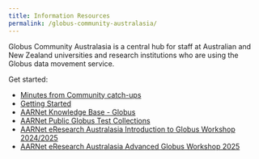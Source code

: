 ```yaml
---
title: Information Resources
permalink: /globus-community-australasia/
---
```


Globus Community Australasia is a central hub for staff at Australian and New Zealand universities and research institutions who are using the Globus data movement service.

Get started:

* [Minutes from Community catch-ups](https://github.com/AARNet/Globus-Community/tree/main/globus-community-au/community-updates)
* [Getting Started](./getting_started.html)
* [AARNet Knowledge Base - Globus](https://support.aarnet.edu.au/hc/en-us/categories/5318479482767-Globus)
* [AARNet Public Globus Test Collections](./aarnet_globus_collections.html)
* [AARNet eResearch Australasia Introduction to Globus Workshop 2024/2025](./workshops/intro_to_globus_workshop/)
* [AARNet eResearch Australasia Advanced Globus Workshop 2025](./workshops/advanced_globus_workshop/)
